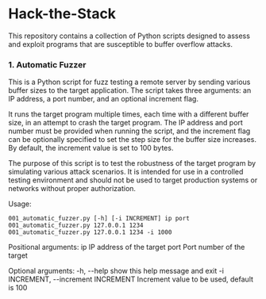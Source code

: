 # Hack-the-Stack
This repository contains a collection of Python scripts designed to assess and exploit programs that are susceptible to buffer overflow attacks.

### 1. Automatic Fuzzer

This is a Python script for fuzz testing a remote server by sending various buffer sizes to the target application. The script takes three arguments: an IP address, a port number, and an optional increment flag. 

It runs the target program multiple times, each time with a different buffer size, in an attempt to crash the target
program. The IP address and port number must be provided when running the script, and the increment flag can be optionally specified to set the step size for the buffer size increases. By default, the increment value is set to 100 bytes. 

The purpose of this script is to test the robustness of the target program by simulating various attack scenarios. It is intended for use in a controlled testing environment and should not be used to target production systems or networks without proper authorization.

Usage:

```
001_automatic_fuzzer.py [-h] [-i INCREMENT] ip port
001_automatic_fuzzer.py 127.0.0.1 1234
001_automatic_fuzzer.py 127.0.0.1 1234 -i 1000
```

Positional arguments:
  ip    					IP address of the target
  port					Port number of the target

Optional arguments:
  -h, --help                                                      					 show this help message and exit
  -i INCREMENT, --increment INCREMENT					Increment value to be used, default is 100
